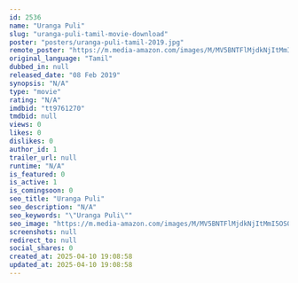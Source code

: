 ```yaml
---
id: 2536
name: "Uranga Puli"
slug: "uranga-puli-tamil-movie-download"
poster: "posters/uranga-puli-tamil-2019.jpg"
remote_poster: "https://m.media-amazon.com/images/M/MV5BNTFlMjdkNjItMmI5OS00OWNlLTg2NWMtYjNiNDBjYzVkMmE5XkEyXkFqcGdeQXVyNTY4NDY2ODA@._V1_SX300.jpg"
original_language: "Tamil"
dubbed_in: null
released_date: "08 Feb 2019"
synopsis: "N/A"
type: "movie"
rating: "N/A"
imdbid: "tt9761270"
tmdbid: null
views: 0
likes: 0
dislikes: 0
author_id: 1
trailer_url: null
runtime: "N/A"
is_featured: 0
is_active: 1
is_comingsoon: 0
seo_title: "Uranga Puli"
seo_description: "N/A"
seo_keywords: "\"Uranga Puli\""
seo_image: "https://m.media-amazon.com/images/M/MV5BNTFlMjdkNjItMmI5OS00OWNlLTg2NWMtYjNiNDBjYzVkMmE5XkEyXkFqcGdeQXVyNTY4NDY2ODA@._V1_SX300.jpg"
screenshots: null
redirect_to: null
social_shares: 0
created_at: 2025-04-10 19:08:58
updated_at: 2025-04-10 19:08:58
---
```


